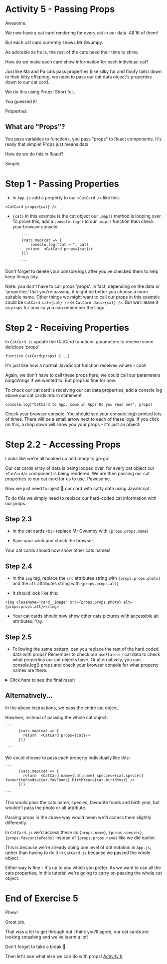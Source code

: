 # Activity 5 - Passing Props

Awesome.

We now have a cat card rendering for every cat in our data. All 16 of them!

But each cat card currently shows Mr Gwumpy. 

As adorable as he is, the rest of the cats need their time to shine. 

How do we make each card show information for each individual cat?

Just like Ma and Pa cats pass properties (like silky fur and floofy tails) down to their kitty offspring, we need to pass our cat data object's properties down to our cat card.

We do this using Props! Short for..

You guessed it! 

Properties.

## What are "Props"?

You pass variables to functions, you pass "props" to React components. It's really that simple! Props just means data.

How do we do this in React?

Simple.

# Step 1 - Passing Properties

- In `App.js` add a property to our `<CatCard />` like this:

`<CatCard props={cat} />`


- `{cat}` in this example is the cat object our `.map()` method is looping over. To prove this, add a `console.log()` to our `.map()` function then check your browser console:

          ```
          {cats.map(cat => {
              console.log("Cat = ", cat)
            return  <CatCard props={cat}/>
          })}

          ```

Don't forget to delete your console logs after you've checked them to help keep things tidy.

Note: you don't have to call props 'props'. In fact, depending on the data or 'properties' that you're passing, it might be better you choose a more suitable name. Other things we might want to call our props in this example could be `CatCard cat={cat} />` or `CatCard data={cat} />`. But we'll leave it as `props` for now so you can remember the lingo. 

# Step 2 - Receiving Properties

In `CatCard.js` update the CatCard functions parameters to receive some delicious 'props'

```
function CatCard(props) {...}
```

It's just like how a normal JavaScript function receives values - cool!

Again, we don't have to call these props here, we could call our parameters bingoWings if we wanted to. But props is fine for now.

To check our cat card is receiving our cat data properties, add a console log above our cat cards return statement 

`console.log("CatCard to App, come in App? Do you read me?", props)`

Check your browser console. You should see your console.log() printed lots of times. There will be a small arrow next to each of these logs. If you click on this, a drop down will show you your props - it's just an object!

# Step 2.2 - Accessing Props 

Looks like we're all hooked up and ready to go-go!

Our cat cards array of data is being looped over, for every cat object our `<CatCard/>` component is being rendered. We are then passing our cat properties to our cat card for us to use. Pawesome.

Now we just need to inject 💉 our card with catty data using JavaScript.

To do this we simply need to replace our hard-coded cat information with our props.

## Step 2.3

- In the cat cards `<h3>` replace Mr Gwumpy with `{props.props.name}`

- Save your work and check the browser.

Your cat cards should now show other cats names! 

## Step 2.4

- In the `img` tag, replace the `src` attributes string with `{props.props.photo}` and the `alt` attributes string with `{props.props.alt}`

- It should look like this:

`<img className="card__image" src={props.props.photo} alt={props.props.alt}></img>`

- Your cat cards should now show other cats pictures with accessible alt attributes. Yay.

## Step 2.5

- Following the same pattern, can you replace the rest of the hard coded data with props? Remember to check our `useStates()` cat data to check what properties our cat objects have. Or alternatively, you can console.log() props and check your browser console for what property names are there. 

<details>
<summary>Click here to see the final result</summary>
<pre>

```
function CatCard(props) {

    console.log("CatCard to App, come in App? Do you read me?", props)
    
    return (
        <div className="card">
            <h3 className="card__text card__header">{props.props.name}</h3>
            <img className="card__image" src={props.props.photo} alt={props.props.alt}></img>
            <p className="card__text">Species: {props.props.species}</p>
            <p className="card__text">Favourite Food(s): {props.props.favFoods}</p>
            <p className="card__text">Birth Year: {props.props.birthYear}</p>
        </div>
    )
}

export default CatCard
```

Let's break it down. 🔨

- We are passing `props` into our cat card: `<CatCard props={cat}/>`

- Our CatCard receives these props through its parameters: `function CatCard(props)`

- In our component, we access these properties through object [dot notation](https://developer.mozilla.org/en-US/docs/Web/JavaScript/Reference/Operators/Property_accessors). Because these properties are nested we have to go into props then props again to access each cat `props.props.cat`. 

- We insert these properties into our JSX using curly braces {}

</pre>
</details>


## Alternatively...

In the above instructions, we pass the entire cat object. 

However, instead of passing the whole cat object:

    ```
          {cats.map(cat => {
            return  <CatCard props={cat}/>
          })}

     ```
    

We could choose to pass each property individually like this:

    ```
          {cats.map(cat => {
            return  <CatCard name={cat.name} species={cat.species} favouriteFoods={cat.favFoods} birthYear={cat.birthYear} />
          })}

    ```

This would pass the cats name, species, favourite foods and birth year, but wouldn't pass the photo or alt attribute.

Passing props in the above way would mean we'd access them slightly differently. 

In `CatCard.js` we'd access these as `{props.name}`, `{props.species}`, `{props.favouriteFoods}` instead of `{props.props.name}` like we did earlier.

This is because we're already doing one level of dot notation in `App.js`, rather than having to do it in `CatCard.js` because we passed the whole object.

Either way is fine - it's up to you which you prefer. As we want to use all the cats properties, in this tutorial we're going to carry on passing the whole cat object. 

# End of Exercise 5

Phew!

Great job. 

That was a lot to get through but I think you'll agree, our cat cards are looking smashing and we've learnt a lot!

Don't forget to take a break 🌯

Then let's see what else we can do with props! [Activity 6](./activity-6.md) 
